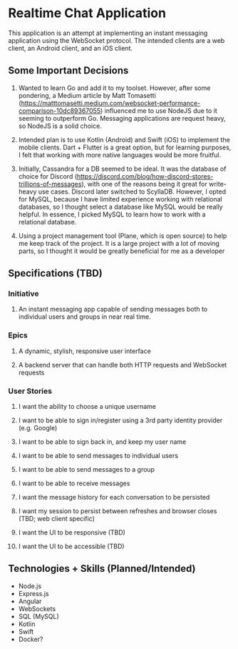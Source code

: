 # Realtime Chat Application

This application is an attempt at implementing an instant messaging application using the WebSocket protocol. The intended clients are a web client, an Android client, and an iOS client.  

## Some Important Decisions

1. Wanted to learn Go and add it to my toolset. However, after some pondering, a Medium article by Matt Tomasetti (https://matttomasetti.medium.com/websocket-performance-comparison-10dc89367055) influenced me to use NodeJS due to it seeming to outperform Go. Messaging applications are request heavy, so NodeJS is a solid choice.

2. Intended plan is to use Kotlin (Android) and Swift (iOS) to implement the mobile clients. Dart + Flutter is a great option, but for learning purposes, I felt that working with more native languages would be more fruitful.

3. Initially, Cassandra for a DB seemed to be ideal. It was the database of choice for Discord (https://discord.com/blog/how-discord-stores-trillions-of-messages), with one of the reasons being it great for write-heavy use cases. Discord later switched to ScyllaDB. However, I opted for MySQL, because I have limited experience working with relational databases, so I thought select a database like MySQL would be really helpful. In essence, I picked MySQL to learn how to work with a relational database. 

4. Using a project management tool (Plane, which is open source) to help me keep track of the project. It is a large project with a lot of moving parts, so I thought it would be greatly beneficial for me as a developer

## Specifications (TBD)

### Initiative

1. An instant messaging app capable of sending messages both to individual users and groups in near real time.

### Epics

1. A dynamic, stylish, responsive user interface 

2. A backend server that can handle both HTTP requests and WebSocket requests

### User Stories

1. I want the ability to choose a unique username

2. I want to be able to sign in/register using a 3rd party identity provider (e.g. Google)

3. I want to be able to sign back in, and keep my user name

4. I want to be able to send messages to individual users

5. I want to be able to send messages to a group

6. I want to be able to receive messages

7. I want the message history for each conversation to be persisted

8. I want my session to persist between refreshes and browser closes (TBD; web client specific)

9. I want the UI to be responsive (TBD)

10. I want the UI to be accessible (TBD)

## Technologies + Skills (Planned/Intended)

* Node.js
* Express.js
* Angular
* WebSockets 
* SQL (MySQL)
* Kotlin
* Swift
* Docker?





